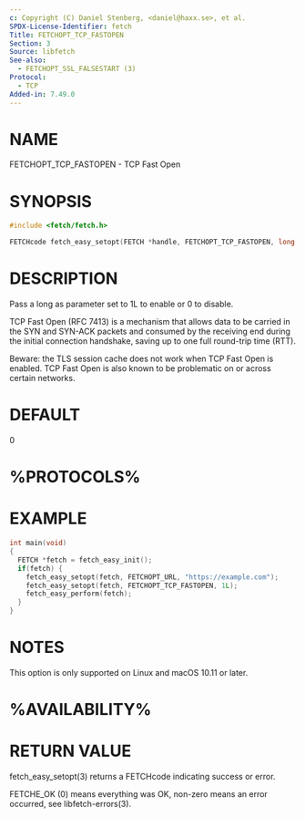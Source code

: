 ```yaml
---
c: Copyright (C) Daniel Stenberg, <daniel@haxx.se>, et al.
SPDX-License-Identifier: fetch
Title: FETCHOPT_TCP_FASTOPEN
Section: 3
Source: libfetch
See-also:
  - FETCHOPT_SSL_FALSESTART (3)
Protocol:
  - TCP
Added-in: 7.49.0
---
```


# NAME

FETCHOPT_TCP_FASTOPEN - TCP Fast Open

# SYNOPSIS

~~~c
#include <fetch/fetch.h>

FETCHcode fetch_easy_setopt(FETCH *handle, FETCHOPT_TCP_FASTOPEN, long enable);
~~~

# DESCRIPTION

Pass a long as parameter set to 1L to enable or 0 to disable.

TCP Fast Open (RFC 7413) is a mechanism that allows data to be carried in the
SYN and SYN-ACK packets and consumed by the receiving end during the initial
connection handshake, saving up to one full round-trip time (RTT).

Beware: the TLS session cache does not work when TCP Fast Open is enabled. TCP
Fast Open is also known to be problematic on or across certain networks.

# DEFAULT

0

# %PROTOCOLS%

# EXAMPLE

~~~c
int main(void)
{
  FETCH *fetch = fetch_easy_init();
  if(fetch) {
    fetch_easy_setopt(fetch, FETCHOPT_URL, "https://example.com");
    fetch_easy_setopt(fetch, FETCHOPT_TCP_FASTOPEN, 1L);
    fetch_easy_perform(fetch);
  }
}
~~~

# NOTES

This option is only supported on Linux and macOS 10.11 or later.

# %AVAILABILITY%

# RETURN VALUE

fetch_easy_setopt(3) returns a FETCHcode indicating success or error.

FETCHE_OK (0) means everything was OK, non-zero means an error occurred, see
libfetch-errors(3).
